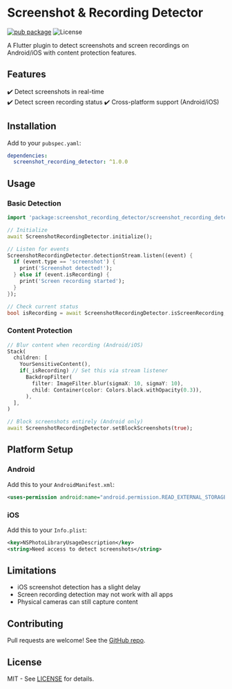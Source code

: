 # Screenshot & Recording Detector

[![pub package](https://img.shields.io/pub/v/screenshot_recording_detector.svg)](https://pub.dev/packages/screenshot_recording_detector)
![License](https://img.shields.io/github/license/academix-admin/screenshot_recording_detector)

A Flutter plugin to detect screenshots and screen recordings on Android/iOS with content protection features.

## Features

✔️ Detect screenshots in real-time  
✔️ Detect screen recording status
✔️ Cross-platform support (Android/iOS)

## Installation

Add to your `pubspec.yaml`:
```yaml
dependencies:
  screenshot_recording_detector: ^1.0.0
```

## Usage

### Basic Detection
```dart
import 'package:screenshot_recording_detector/screenshot_recording_detector.dart';

// Initialize
await ScreenshotRecordingDetector.initialize();

// Listen for events
ScreenshotRecordingDetector.detectionStream.listen((event) {
  if (event.type == 'screenshot') {
    print('Screenshot detected!');
  } else if (event.isRecording) {
    print('Screen recording started');
  }
});

// Check current status
bool isRecording = await ScreenshotRecordingDetector.isScreenRecording;
```

### Content Protection
```dart
// Blur content when recording (Android/iOS)
Stack(
  children: [
    YourSensitiveContent(),
    if(_isRecording) // Set this via stream listener
      BackdropFilter(
        filter: ImageFilter.blur(sigmaX: 10, sigmaY: 10),
        child: Container(color: Colors.black.withOpacity(0.3)),
      ),
  ],
)

// Block screenshots entirely (Android only)
await ScreenshotRecordingDetector.setBlockScreenshots(true);
```

## Platform Setup

### Android
Add this to your `AndroidManifest.xml`:
```xml
<uses-permission android:name="android.permission.READ_EXTERNAL_STORAGE" />
```

### iOS
Add this to your `Info.plist`:
```xml
<key>NSPhotoLibraryUsageDescription</key>
<string>Need access to detect screenshots</string>
```

## Limitations
- iOS screenshot detection has a slight delay
- Screen recording detection may not work with all apps
- Physical cameras can still capture content

## Contributing
Pull requests are welcome! See the [GitHub repo](https://github.com/academix-admin/screenshot_recording_detector).

## License
MIT - See [LICENSE](LICENSE) for details.